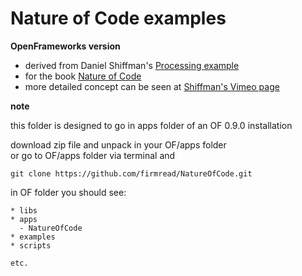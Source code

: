 Nature of Code examples
==========
**OpenFrameworks version**

* derived from Daniel Shiffman's [Processing example](https://github.com/shiffman/The-Nature-of-Code-Examples) 
* for the book [Nature of Code](http://natureofcode.com/)
* more detailed concept can be seen at [Shiffman's Vimeo page](https://vimeo.com/shiffman)


**note**

this folder is designed to go in apps folder of an OF 0.9.0 installation

download zip file and unpack in your OF/apps folder  
or go to OF/apps folder via terminal and  

```
git clone https://github.com/firmread/NatureOfCode.git
```


in OF folder you should see: 

```
* libs
* apps
  - NatureOfCode
* examples
* scripts

etc. 

```

